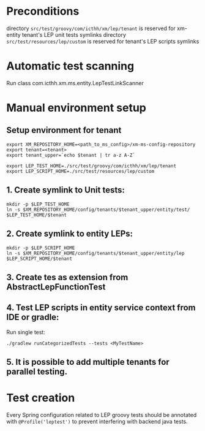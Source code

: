 # Preconditions

directory `src/test/groovy/com/icthh/xm/lep/tenant` is reserved for xm-entity tenant's LEP unit tests symlinks
directory `src/test/resources/lep/custom` is reserved for tenant's LEP scripts symlinks

# Automatic test scanning

Run class com.icthh.xm.ms.entity.LepTestLinkScanner

# Manual environment setup

## Setup environment for tenant
```
export XM_REPOSITORY_HOME=<path_to_ms_config>/xm-ms-config-repository
export tenant=<tenant>
export tenant_upper=`echo $tenant | tr a-z A-Z`

export LEP_TEST_HOME=./src/test/groovy/com/icthh/xm/lep/tenant
export LEP_SCRIPT_HOME=./src/test/resources/lep/custom
```

## 1. Create symlink to Unit tests:

```
mkdir -p $LEP_TEST_HOME
ln -s $XM_REPOSITORY_HOME/config/tenants/$tenant_upper/entity/test/ $LEP_TEST_HOME/$tenant
```

## 2. Create symlink to entity LEPs:
```
mkdir -p $LEP_SCRIPT_HOME
ln -s $XM_REPOSITORY_HOME/config/tenants/$tenant_upper/entity/lep $LEP_SCRIPT_HOME/$tenant
```
## 3. Create tes as extension from AbstractLepFunctionTest

## 4. Test LEP scripts in entity service context from IDE or gradle:

Run single test:
```
./gradlew runCategorizedTests --tests <MyTestName>
```

## 5. It is possible to add multiple tenants for parallel testing.

# Test creation

Every Spring configuration related to LEP groovy tests should be annotated with `@Profile('leptest')`
to prevent interfering with backend java tests.
